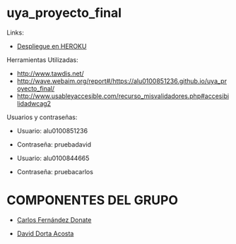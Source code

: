 # uya_proyecto_final

Links:

- [Despliegue en HEROKU](https://collaborateclassroom.herokuapp.com/)

Herramientas Utilizadas:

- http://www.tawdis.net/
- http://wave.webaim.org/report#/https://alu0100851236.github.io/uya_proyecto_final/
- http://www.usableyaccesible.com/recurso_misvalidadores.php#accesibilidadwcag2

Usuarios y contraseñas:

 - Usuario: alu0100851236
 - Contraseña: pruebadavid

 - Usuario: alu0100844665
 - Contraseña: pruebacarlos

 # COMPONENTES DEL GRUPO

 * [Carlos Fernández Donate](https://charly-poket.github.io)

 * [David Dorta Acosta](https://alu0100851236.github.io/)
